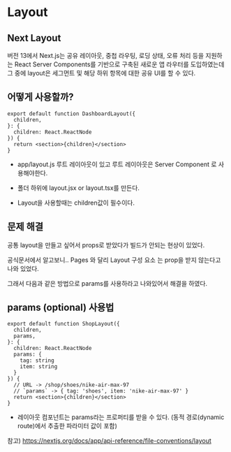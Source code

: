# Layout

## Next Layout

버전 13에서 Next.js는 공유 레이아웃, 중첩 라우팅, 로딩 상태, 오류 처리 등을 지원하는 React Server Components를 기반으로 구축된 새로운 앱 라우터를 도입하였는데 그 중에 layout은 세그먼트 및 해당 하위 항목에 대한 공유 UI를 할 수 있다.

## 어떻게 사용할까?

```
export default function DashboardLayout({
  children,
}: {
  children: React.ReactNode
}) {
  return <section>{children}</section>
}
```

- app/layout.js 루트 레이아웃이 있고
  루트 레이아웃은 Server Component 로 사용해야한다.

- 폴더 하위에 layout.jsx or layout.tsx를 만든다.

- Layout을 사용할때는 children값이 필수이다.

## 문제 해결

공통 layout을 만들고 싶어서 props로 받았다가 빌드가 안되는 현상이 있었다.

공식문서에서 알고보니.. Pages 와 달리 Layout 구성 요소 는 prop을 받지 않는다고 나와 있었다.

그래서 다음과 같은 방법으로 params를 사용하라고 나와있어서 해결을 하였다.

## params (optional) 사용법

```
export default function ShopLayout({
  children,
  params,
}: {
  children: React.ReactNode
  params: {
    tag: string
    item: string
  }
}) {
  // URL -> /shop/shoes/nike-air-max-97
  // `params` -> { tag: 'shoes', item: 'nike-air-max-97' }
  return <section>{children}</section>
}
```

- 레이아웃 컴포넌트는 params라는 프로퍼티를 받을 수 있다. (동적 경로(dynamic route)에서 추출한 파라미터 값이 포함)

참고) https://nextjs.org/docs/app/api-reference/file-conventions/layout
